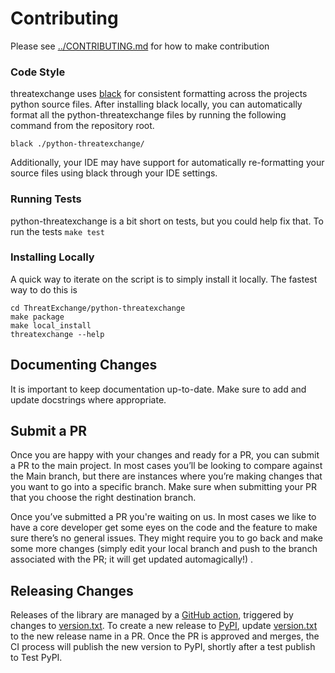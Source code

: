 # Contributing
Please see [../CONTRIBUTING.md](../CONTRIBUTING.md) for how to make contribution
### Code Style
threatexchange uses [black](https://pypi.org/project/black/) for consistent formatting across
the projects python source files. After installing black locally, you can automatically
format all the python-threatexchange files by running the following command from the repository root.

```shell
black ./python-threatexchange/
```

Additionally, your IDE may have support for automatically re-formatting your source files
using black through your IDE settings.

### Running Tests
python-threatexchange is a bit short on tests, but you could help fix that.
To run the tests `make test`

### Installing Locally
A quick way to iterate on the script is to simply install it locally. The
fastest way to do this is

    cd ThreatExchange/python-threatexchange
    make package
    make local_install
    threatexchange --help

## Documenting Changes
It is important to keep documentation up-to-date. Make sure to add and update
docstrings where appropriate.

## Submit a PR
Once you are happy with your changes and ready for a PR, you can submit a PR to
the main project. In most cases you’ll be looking to compare against the Main
branch, but there are instances where you’re making changes that you want to go
into a specific branch. Make sure when submitting your PR that you choose the
right destination branch.

Once you’ve submitted a PR you're waiting on us. In most cases we like to have
a core developer get some eyes on the code and the feature to make sure
there’s no general issues. They might require you to go back and make some more
changes (simply edit your local branch and push to the branch associated with
the PR; it will get updated automagically!) .

## Releasing Changes
Releases of the library are managed by a [GitHub action](../.github/workflows/python-threatexchange-release.yaml),
triggered by changes to [version.txt](./version.txt). To create a new release to
[PyPI](https://pypi.org/project/threatexchange/), update [version.txt](./version.txt)
to the new release name in a PR. Once the PR is approved and merges, the CI process
will publish the new version to PyPI, shortly after a test publish to Test PyPI.
